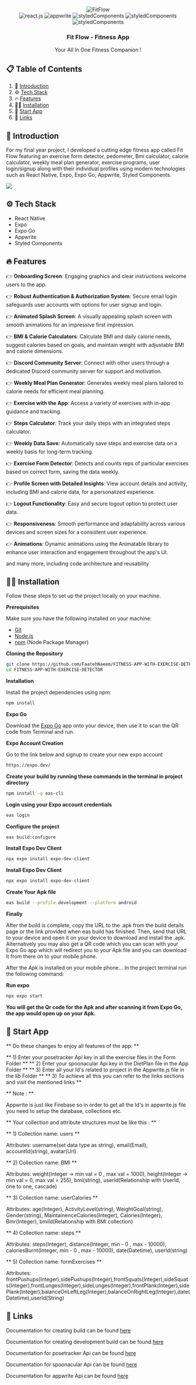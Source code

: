 <div align="center">
  <br />
  <img src="https://github.com/user-attachments/assets/f112ec4f-83ce-4e26-991e-81551842e07c" alt="FitFlow" border="0">
  <br />

  <div>
    <img src="https://img.shields.io/badge/-React_Native-black?style=for-the-badge&logoColor=white&logo=react&color=61DAFB" alt="react.js" />
    <img src="https://img.shields.io/badge/-Appwrite-black?style=for-the-badge&logoColor=white&logo=appwrite&color=FD366E" alt="appwrite" />
    <img src="https://img.shields.io/badge/StyledComponents-black?style=for-the-badge&logo=styled-components&logoColor=black&color=pink" alt="styledComponents" />
    <img src="https://img.shields.io/badge/Expo-000020?style=for-the-badge&logo=expo&logoColor=white" alt="styledComponents" alt="Expo"/>
    <img src="https://img.shields.io/badge/Expo%20Go-000020?style=for-the-badge&logo=expo&logoColor=white" alt="styledComponents" alt="ExpoGO"/>
  </div>

  <h3 align="center">Fit Flow - Fitness App</h3>

   <div align="center">
     Your All In One Fitness Companion !
    </div>
</div>

## 📋 <a name="table">Table of Contents</a>

1. 🤖 [Introduction](#introduction)
2. ⚙️ [Tech Stack](#tech-stack)
3. 🔥 [Features](#features)
4. 👨‍💻 [Installation](#installation)
5. 🤟 [Start App](#start-app)
6. 🔗 [Links](#links)


## <a name="introduction">🤖 Introduction</a>

For my final year project, I developed a cutting edge fitness app called Fit Flow featuring an exercise form
detector, pedometer, Bmi calculator, calorie calculator, weekly meal plan generator, exercise programs, user login/signup along with their individual profiles using modern technologies such as React Native, Expo, Expo Go, Appwrite, Styled Components.


<a href="https://discord.com/invite/2T57EUrSGV" target="_blank"><img src="https://github.com/sujatagunale/EasyRead/assets/151519281/618f4872-1e10-42da-8213-1d69e486d02e"/></a>

## <a name="tech-stack">⚙️ Tech Stack</a>

- React Native
- Expo
- Expo Go
- Appwrite
- Styled Components

## <a name="features">🔥 Features</a>

👉 **Onboarding Screen**: Engaging graphics and clear instructions welcome users to the app.

👉 **Robust Authentication & Authorization System**: Secure email login safeguards user accounts with options for user signup and login.

👉 **Animated Splash Screen**: A visually appealing splash screen with smooth animations for an impressive first impression.

👉 **BMI & Calorie Calculators**: Calculate BMI and daily calorie needs, suggest calories based on goals, and maintain weight with adjustable BMI and calorie dimensions.

👉 **Discord Community Server**: Connect with other users through a dedicated Discord community server for support and motivation.

👉 **Weekly Meal Plan Generator**: Generates weekly meal plans tailored to calorie needs for efficient meal planning.

👉 **Exercise with the App**: Access a variety of exercises with in-app guidance and tracking.

👉 **Steps Calculator**: Track your daily steps with an integrated steps calculator.

👉 **Weekly Data Save**: Automatically save steps and exercise data on a weekly basis for long-term tracking.

👉 **Exercise Form Detector**: Detects and counts reps of particular exercises based on correct form, saving the data weekly.

👉 **Profile Screen with Detailed Insights**: View account details and activity, including BMI and calorie data, for a personalized experience.

👉 **Logout Functionality**: Easy and secure logout option to protect user data.

👉 **Responsiveness**: Smooth performance and adaptability across various devices and screen sizes for a consistent user experience.

👉 **Animations**: Dynamic animations using the Animatable library to enhance user interaction and engagement throughout the app's UI.

and many more, including code architecture and reusability 

## <a name="installation">👨‍💻 Installation</a>

Follow these steps to set up the project locally on your machine.

**Prerequisites**

Make sure you have the following installed on your machine:

- [Git](https://git-scm.com/)
- [Node.js](https://nodejs.org/en)
- [npm](https://www.npmjs.com/) (Node Package Manager)

**Cloning the Repository**

```bash
git clone https://github.com/FaatehNaeem/FITNESS-APP-WITH-EXERCISE-DETECTOR.git
cd FITNESS-APP-WITH-EXERCISE-DETECTOR
```

**Installation**

Install the project dependencies using npm:

```bash
npm install
```

**Expo Go**

Download the [Expo Go](https://expo.dev/go) app onto your device, then use it to scan the QR code from Terminal and run.

**Expo Account Creation**

Go to the link below and signup to create your new expo account

```bash
https://expo.dev/
```

**Create your build by running these commands in the terminal in project directory**

```bash
npm install -g eas-cli
```

**Login using your Expo account credentials**

```bash
eas login
```

**Configure the project**

```bash
eas build:configure
```

**Install Expo Dev Client**

```bash
npx expo install expo-dev-client
```

**Install Expo Dev Client**

```bash
npx expo install expo-dev-client
```

**Create Your Apk file**

```bash
eas build --profile development --platform android
```

**Finally**

After the build is complete, copy the URL to the .apk from the build details page or the link provided when eas build has finished. Then, send that URL to your device and open it on your device to download and install the .apk. Alternatively you may also get a QR code which you can scan with your Expo Go app which will redirect you to your Apk file and you can download it from there on to your mobile phone. 

After the Apk is installed on your mobile phone... In the project terminal run the following command: 

**Run expo**

```bash
npx expo start
```

**You will get the Qr code for the Apk and after scanning it from Expo Go, the app would open up on your Apk.**

## <a name="start-App">🤟 Start App</a>

** Do these changes to enjoy all features of the app: **

** 1) Enter your posetracker Api key in all the exercise files in the Form Folder **
** 2) Enter your spoonacular Api key in the DietPlan file in the App Folder **
** 3) Enter all your Id's related to project in the Appwrite.js file in the lib Folder **
** 3) To achieve all this you can refer to the links sections and visit the mentioned links **

** Note : **

Appwrite is just like Firebase so in order to get all the Id's in appwrite.js file you need to setup the database, collections etc.

** Your collection and attribute structures must be like this : **

** 1) Collection name: users **

Attributes: username(set data type as string), email(Email), accountId(string), avatar(Url)

** 2) Collection name: BMI **

Attributes: weight(Integer -> min val = 0 , max val = 1000), height(Integer -> min val = 0, max val = 255), bmi(string), userId(Relationship with UserId, one to one, cascade)

** 3) Collection name: userCalories **

Attributes: age(Integer), ActivityLevel(string), WeightGoal(string), Gender(string), MaintainenceCalories(Integer), Calories(Integer), Bmr(Integer), bmiId(Relationship with BMI collection)

** 4) Collection name: steps **

Attributes: steps(Integer), distance(Integer, min - 0 , max - 10000), caloriesBurnt(Integer, min - 0 , max - 10000), date(Datetime), userId(string)

** 5) Collection name: formExercises **

Attributes: frontPushups(Integer),sidePushups(Integer),frontSquats(Integer),sideSquats(Integer),frontLunges(Integer),sideLunges(Integer),frontPlank(Integer),sidePlank(Integer),balanceOnLeftLeg(Integer),balanceOnRightLeg(Integer),date(Datetime),userId(String)


## <a name="links">🔗 Links</a>

Documentation for creating build can be found [here](https://docs.expo.dev/build/setup/)

Documentation for creating development build can be found [here](https://docs.expo.dev/develop/development-builds/create-a-build/#prerequisites)

Documentation for posetracker Api can be found [here](https://www.posetracker.com/)

Documentation for spoonacular Api can be found [here](https://spoonacular.com/food-api)

Documentation for appwrite Api can be found [here](https://appwrite.io/)
